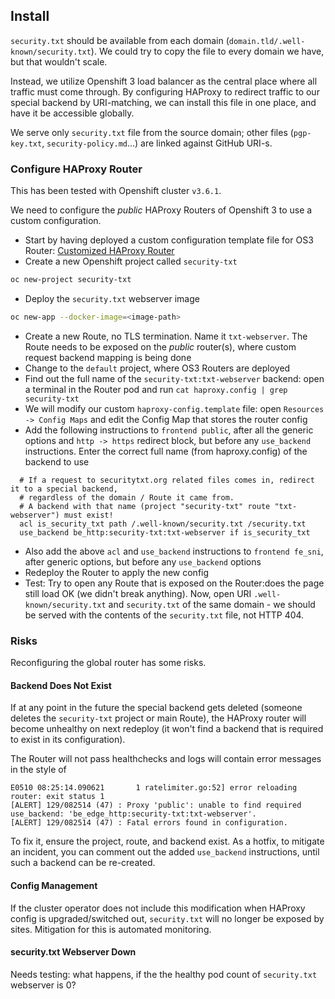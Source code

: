 ## Install

`security.txt` should be available from each domain (`domain.tld/.well-known/security.txt`).
We could try to copy the file to every domain we have, but that wouldn't scale.

Instead, we utilize Openshift 3 load balancer as the central place where all traffic must come through.
By configuring HAProxy to redirect traffic to our special backend by URI-matching, we can install this file in
one place, and have it be accessible globally.

We serve only `security.txt` file from the source domain; other files (`pgp-key.txt`, `security-policy.md`...)
are linked against GitHub URI-s.

### Configure HAProxy Router

This has been tested with Openshift cluster `v3.6.1`.

We need to configure the *public* HAProxy Routers of Openshift 3 to use a custom configuration.

- Start by having deployed a custom configuration template file for OS3 Router: [Customized HAProxy Router][custom-router]
- Create a new Openshift project called `security-txt`
```bash
oc new-project security-txt  
```
- Deploy the `security.txt` webserver image
```bash
oc new-app --docker-image=<image-path>
```
- Create a new Route, no TLS termination. Name it `txt-webserver`. The Route needs
  to be exposed on the *public* router(s), where custom request backend mapping is being done
- Change to the `default` project, where OS3 Routers are deployed
- Find out the full name of the `security-txt:txt-webserver` backend: open a terminal in the Router
  pod and run `cat haproxy.config | grep security-txt`
- We will modify our custom `haproxy-config.template` file: open `Resources -> Config Maps` and
  edit the Config Map that stores the router config
- Add the following instructions to `frontend public`, after all the generic options and `http -> https` redirect block,
  but before any `use_backend` instructions. Enter the correct full name (from haproxy.config) of the backend to use
```
  # If a request to securitytxt.org related files comes in, redirect it to a special backend,
  # regardless of the domain / Route it came from.
  # A backend with that name (project "security-txt" route "txt-webserver") must exist!
  acl is_security_txt path /.well-known/security.txt /security.txt
  use_backend be_http:security-txt:txt-webserver if is_security_txt
```
- Also add the above `acl` and `use_backend` instructions to `frontend fe_sni`, after generic options, but before any `use_backend` options
- Redeploy the Router to apply the new config
- Test: Try to open any Route that is exposed on the Router:does the page still load OK (we didn't break anything).
  Now, open URI `.well-known/security.txt` and `security.txt` of the same domain - we should be served with the
  contents of the `security.txt` file, not HTTP 404.

### Risks

Reconfiguring the global router has some risks.

#### Backend Does Not Exist

If at any point in the future the special backend gets deleted (someone deletes the `security-txt` project or main Route),
the HAProxy router will become unhealthy on next redeploy (it won't find a backend that is required to exist in its configuration).

The Router will not pass healthchecks and logs will contain error messages in the style of

```
E0510 08:25:14.090621       1 ratelimiter.go:52] error reloading router: exit status 1
[ALERT] 129/082514 (47) : Proxy 'public': unable to find required use_backend: 'be_edge_http:security-txt:txt-webserver'.
[ALERT] 129/082514 (47) : Fatal errors found in configuration.
```

To fix it, ensure the project, route, and backend exist. As a hotfix, to mitigate an incident, you can comment out the
added `use_backend` instructions, until such a backend can be re-created.

#### Config Management

If the cluster operator does not include this modification when HAProxy config is upgraded/switched out, `security.txt` will
no longer be exposed by sites. Mitigation for this is automated monitoring.

#### security.txt Webserver Down

Needs testing: what happens, if the the healthy pod count of `security.txt` webserver is 0?

[custom-router]: https://docs.openshift.com/container-platform/3.7/install_config/router/customized_haproxy_router.html
